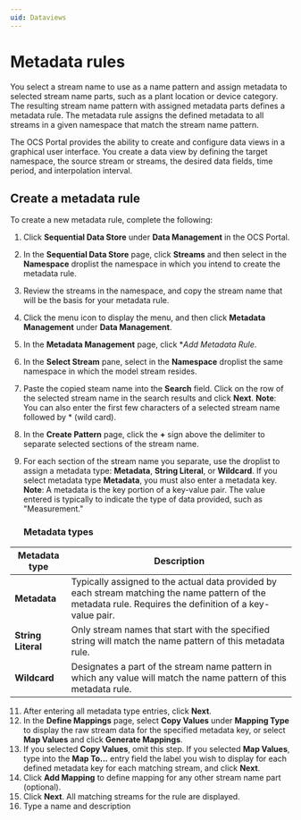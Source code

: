 ```yaml
---
uid: Dataviews
---
```


# Metadata rules

You select a stream name to use as a name pattern and assign metadata to selected stream name parts, such as a plant location or device category. The resulting stream name pattern with assigned metadata parts defines a metadata rule. The metadata rule assigns the defined metadata to all streams in a given namespace that match the stream name pattern.  

The OCS Portal provides the ability to create and configure data views in a graphical user interface. You create a data view by defining the target namespace, the source stream or streams, the desired data fields, time period, and interpolation interval. 

## Create a metadata rule

To create a new metadata rule, complete the following:

1. Click **Sequential Data Store** under **Data Management** in the OCS Portal. 
2. In the **Sequential Data Store** page, click **Streams** and then select in the **Namespace** droplist the namespace in which you intend to create the metadata rule.  
3. Review the streams in the namespace, and copy the stream name that will be the basis for your metadata rule.
4. Click the menu icon to display the menu, and then click **Metadata Management** under **Data Management**.
5. In the **Metadata Management** page, click **Add Metadata Rule*.
6. In the **Select Stream** pane, select in the **Namespace** droplist the same namespace in which the model stream resides.
7. Paste the copied steam name into the **Search** field. Click on the row of the selected stream name in the search results and click **Next**.
   **Note**: You can also enter the first few characters of a selected stream name followed by * (wild card).
8. In the **Create Pattern** page, click the **+** sign above the delimiter to separate selected sections of the stream name.
9. For each section of the stream name you separate, use the droplist to assign a metadata type: **Metadata**, **String Literal**, or **Wildcard**. If you select metadata type **Metadata**, you must also enter a metadata key.
   **Note**: A metadata is the key portion of a key-value pair. The value entered is typically to indicate the type of data provided, such as "Measurement."
   
   ### Metadata types

| Metadata type                       | Description                                        |
|---------------------------------|------------------------------------------------------------|
| **Metadata**     | Typically assigned to the actual data provided by each stream matching the name pattern of the metadata rule.  Requires the definition of a key-value pair. |
| **String Literal**      | Only stream names that start with the specified string will match the name pattern of this metadata rule. |
| **Wildcard**       | Designates a part of the stream name pattern in which any value will match the name pattern of this metadata rule. |

11. After entering all metadata type entries, click **Next**.
12. In the **Define Mappings** page, select **Copy Values** under **Mapping Type** to display the raw stream data for the specified metadata key, or select **Map Values** and click **Generate Mappings**.
13. If you selected **Copy Values**, omit this step.  If you selected **Map Values**, type into the **Map To...** entry field the label you wish to display for each defined metadata key for each matching stream, and click **Next**.
14. Click **Add Mapping** to define mapping for any other stream name part (optional).
15. Click **Next**. All matching streams for the rule are displayed.
16. Type a name and description

